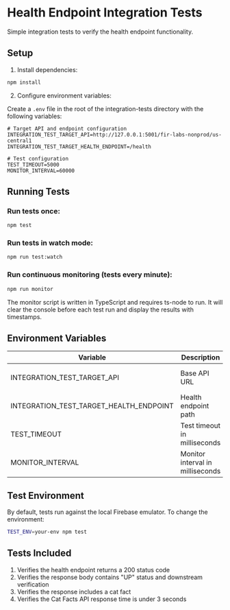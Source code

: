 # Health Endpoint Integration Tests

Simple integration tests to verify the health endpoint functionality.

## Setup

1. Install dependencies:

```bash
npm install
```

2. Configure environment variables:

Create a `.env` file in the root of the integration-tests directory with the following variables:

```
# Target API and endpoint configuration
INTEGRATION_TEST_TARGET_API=http://127.0.0.1:5001/fir-labs-nonprod/us-central1
INTEGRATION_TEST_TARGET_HEALTH_ENDPOINT=/health

# Test configuration
TEST_TIMEOUT=5000
MONITOR_INTERVAL=60000
```

## Running Tests

### Run tests once:

```bash
npm test
```

### Run tests in watch mode:

```bash
npm run test:watch
```

### Run continuous monitoring (tests every minute):

```bash
npm run monitor
```

The monitor script is written in TypeScript and requires ts-node to run. It will clear the console before each test run and display the results with timestamps.

## Environment Variables

| Variable | Description | Default |
|----------|-------------|---------|
| INTEGRATION_TEST_TARGET_API | Base API URL | http://127.0.0.1:5001/fir-labs-nonprod/us-central1 |
| INTEGRATION_TEST_TARGET_HEALTH_ENDPOINT | Health endpoint path | /health |
| TEST_TIMEOUT | Test timeout in milliseconds | 5000 |
| MONITOR_INTERVAL | Monitor interval in milliseconds | 60000 |

## Test Environment

By default, tests run against the local Firebase emulator. To change the environment:

```bash
TEST_ENV=your-env npm test
```

## Tests Included

1. Verifies the health endpoint returns a 200 status code
2. Verifies the response body contains "UP" status and downstream verification
3. Verifies the response includes a cat fact
4. Verifies the Cat Facts API response time is under 3 seconds 